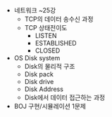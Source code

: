 * 네트워크 ~25강
    * TCP의 데이터 송수신 과정
    * TCP 상태전이도
        * LISTEN
        * ESTABLISHED
        * CLOSED
* OS Disk system
    * Disk의 물리적 구조
    * Disk pack
    * Disk drive
    * Disk Address
    * Disk에서 데이터 접근하는 과정
* BOJ 구현/시뮬레이션 1문제
